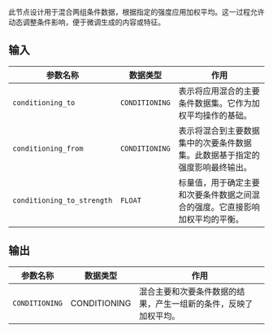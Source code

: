 此节点设计用于混合两组条件数据，根据指定的强度应用加权平均。这一过程允许动态调整条件影响，便于微调生成的内容或特征。

## 输入

| 参数名称 | 数据类型 | 作用 |
| --- | --- | --- |
| `conditioning_to` | `CONDITIONING` | 表示将应用混合的主要条件数据集。它作为加权平均操作的基础。 |
| `conditioning_from` | `CONDITIONING` | 表示将混合到主要数据集中的次要条件数据集。此数据基于指定的强度影响最终输出。 |
| `conditioning_to_strength` | `FLOAT` | 标量值，用于确定主要和次要条件数据之间混合的强度。它直接影响加权平均的平衡。 |

## 输出

| 参数名称 | 数据类型 | 作用 |
| --- | --- | --- |
| `CONDITIONING` | CONDITIONING | 混合主要和次要条件数据的结果，产生一组新的条件，反映了加权平均。 |
